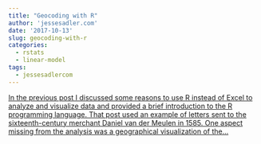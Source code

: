 ```yaml
---
title: "Geocoding with R"
author: 'jessesadler.com'
date: '2017-10-13'
slug: geocoding-with-r
categories:
  - rstats
  - linear-model
tags:
  - jessesadlercom
---
```


[In the previous post I discussed some reasons to use R instead of Excel to analyze and visualize data and provided a brief introduction to the R programming language. That post used an example of letters sent to the sixteenth-century merchant Daniel van der Meulen in 1585. One aspect missing from the analysis was a geographical visualization of the...<click to read more>](https://jessesadler.com/post/geocoding-with-r/)

